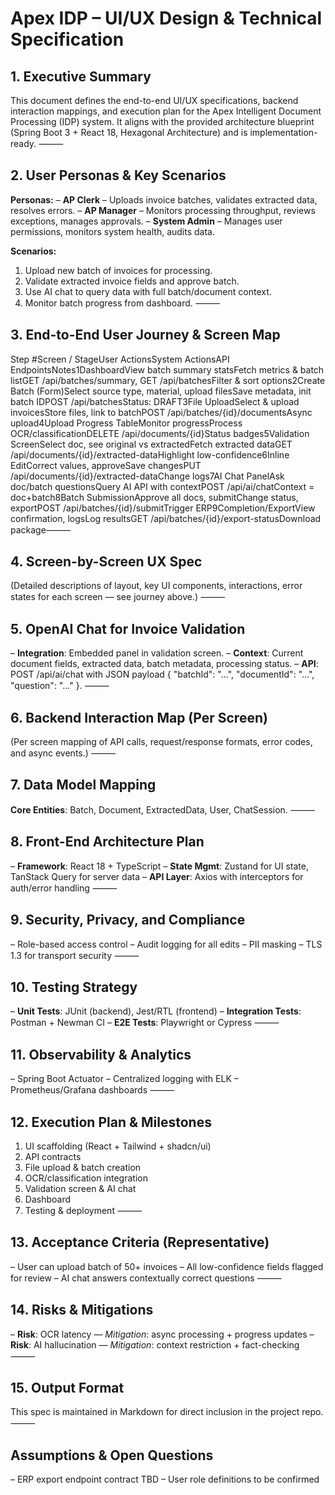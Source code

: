 # Apex IDP – UI/UX Design & Technical Specification

## 1. Executive Summary

This document defines the end-to-end UI/UX specifications, backend interaction mappings, and execution plan for the Apex Intelligent Document Processing (IDP) system. It aligns with the provided architecture blueprint (Spring Boot 3 + React 18, Hexagonal Architecture) and is implementation-ready.
⸻
## 2. User Personas & Key Scenarios

**Personas:**
– **AP Clerk** – Uploads invoice batches, validates extracted data, resolves errors.
– **AP Manager** – Monitors processing throughput, reviews exceptions, manages approvals.
– **System Admin** – Manages user permissions, monitors system health, audits data.

**Scenarios:**
1. Upload new batch of invoices for processing.
2. Validate extracted invoice fields and approve batch.
3. Use AI chat to query data with full batch/document context.
4. Monitor batch progress from dashboard.
⸻
## 3. End-to-End User Journey & Screen Map

Step #Screen / StageUser ActionsSystem ActionsAPI EndpointsNotes1DashboardView batch summary statsFetch metrics & batch listGET /api/batches/summary, GET /api/batchesFilter & sort options2Create Batch (Form)Select source type, material, upload filesSave metadata, init batch IDPOST /api/batchesStatus: DRAFT3File UploadSelect & upload invoicesStore files, link to batchPOST /api/batches/{id}/documentsAsync upload4Upload Progress TableMonitor progressProcess OCR/classificationDELETE /api/documents/{id}Status badges5Validation ScreenSelect doc, see original vs extractedFetch extracted dataGET /api/documents/{id}/extracted-dataHighlight low-confidence6Inline EditCorrect values, approveSave changesPUT /api/documents/{id}/extracted-dataChange logs7AI Chat PanelAsk doc/batch questionsQuery AI API with contextPOST /api/ai/chatContext = doc+batch8Batch SubmissionApprove all docs, submitChange status, exportPOST /api/batches/{id}/submitTrigger ERP9Completion/ExportView confirmation, logsLog resultsGET /api/batches/{id}/export-statusDownload package⸻
## 4. Screen-by-Screen UX Spec

(Detailed descriptions of layout, key UI components, interactions, error states for each screen — see journey above.)
⸻
## 5. OpenAI Chat for Invoice Validation

– **Integration**: Embedded panel in validation screen.
– **Context**: Current document fields, extracted data, batch metadata, processing status.
– **API**: POST /api/ai/chat with JSON payload { "batchId": "...", "documentId": "...", "question": "..." }.
⸻
## 6. Backend Interaction Map (Per Screen)

(Per screen mapping of API calls, request/response formats, error codes, and async events.)
⸻
## 7. Data Model Mapping

**Core Entities**: Batch, Document, ExtractedData, User, ChatSession.
⸻
## 8. Front-End Architecture Plan

– **Framework**: React 18 + TypeScript
– **State Mgmt**: Zustand for UI state, TanStack Query for server data
– **API Layer**: Axios with interceptors for auth/error handling
⸻
## 9. Security, Privacy, and Compliance

– Role-based access control
– Audit logging for all edits
– PII masking
– TLS 1.3 for transport security
⸻
## 10. Testing Strategy

– **Unit Tests**: JUnit (backend), Jest/RTL (frontend)
– **Integration Tests**: Postman + Newman CI
– **E2E Tests**: Playwright or Cypress
⸻
## 11. Observability & Analytics

– Spring Boot Actuator
– Centralized logging with ELK
– Prometheus/Grafana dashboards
⸻
## 12. Execution Plan & Milestones

1. UI scaffolding (React + Tailwind + shadcn/ui)
2. API contracts
3. File upload & batch creation
4. OCR/classification integration
5. Validation screen & AI chat
6. Dashboard
7. Testing & deployment
⸻
## 13. Acceptance Criteria (Representative)

– User can upload batch of 50+ invoices
– All low-confidence fields flagged for review
– AI chat answers contextually correct questions
⸻
## 14. Risks & Mitigations

– **Risk**: OCR latency — _Mitigation_: async processing + progress updates
– **Risk**: AI hallucination — _Mitigation_: context restriction + fact-checking
⸻
## 15. Output Format

This spec is maintained in Markdown for direct inclusion in the project repo.
⸻
## Assumptions & Open Questions

– ERP export endpoint contract TBD
– User role definitions to be confirmed